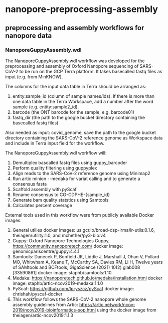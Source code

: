 # nanopore-preprocessing-assembly

## preprocessing and assembly workflows for nanopore data

### NanoporeGuppyAssembly.wdl

The NanoporeGuppyAssembly.wdl workflow was developed for the preprocessing and assembly of Oxford Nanopore sequencing of SARS-CoV-2 to be run on the GCP Terra platform. It takes basecalled fastq files as input (e.g. from MinKNOW).

The columns for the input data table in Terra should be arranged as:
1. entity:sample_id (column of sample names/ids). If there is more than one data table in the Terra Workspace, add a number after the word sample (e.g. entity:sample2_id).
2. barcode (the ONT barocde for the sample, e.g. barcode01)
3. fastq_dir (the path to the google bucket directory containing the basecalled fastq files)

Also needed as input: covid_genome, save the path to the google bucket directory containing the SARS-CoV-2 reference genome as Workspace data and include in Terra input field for the workflow.

The NanoporeGuppyAssembly.wdl workflow will:
1. Demultiplex bascalled fastq files using guppy_barcoder
2. Perform quality filtering using guppyplex
4. Align reads to the SARS-CoV-2 reference genome using Minimap2
5. Run artic minion --medaka for variat calling and to generate a consensus fasta
8. Scaffold assembly with pyScaf 
9. Rename consensus to CO-CDPHE-{sample_id}
10. Generate bam quality statstics using Samtools
11. Calculates percent coverage

External tools used in this workflow were from publicly available Docker images:

1. General utilies docker images: us.gcr.io/broad-dsp-lrma/lr-utils:0.1.6, theiagen/utility:1.0, and mchether/py3-bio:v4
2. Guppy: Oxford Nanopore Technologies Guppy, https://community.nanoporetech.com/ docker image: genomicpariscentre/guppy:4.4.1
3. Samtools: Danecek P, Bonfield JK, Liddle J, Marshall J, Ohan V, Pollard MO, Whitwham A, Keane T, McCarthy SA, Davies RM, Li H, Twelve years of SAMtools and BCFtools, GigaScience (2021) 10(2) giab008 [33590861] docker image: staphb/samtools:1.10
4. Medaka: https://nanoporetech.github.io/medaka/installation.html docker image: staphb/artic-ncov2019-medaka:1.1.0
5. PyScaf: https://github.com/lpryszcz/pyScaf docker image: chrishah/pyscaf-docker
6. This workflow follows the SARS-CoV-2 nanopore whole genome assembly guidelines from Artic: https://artic.network/ncov-2019/ncov2019-bioinformatics-sop.html using the docker image from theiagen/artic-ncov2019:1.1.3
